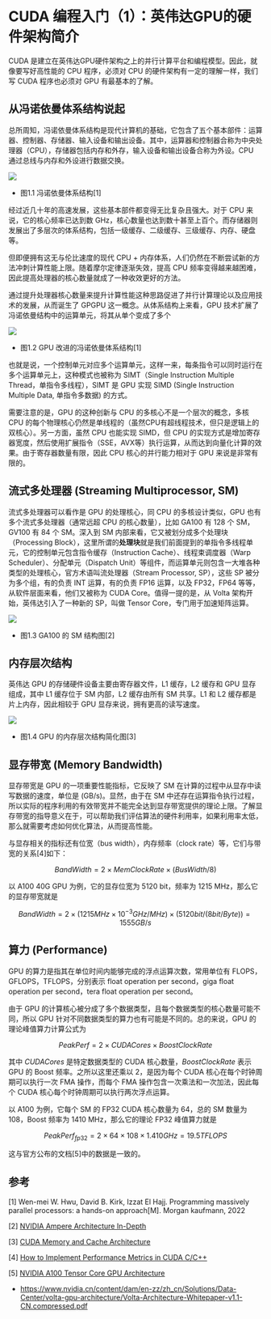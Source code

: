 
# CUDA 编程入门（1）：英伟达GPU的硬件架构简介


CUDA 是建立在英伟达GPU硬件架构之上的并行计算平台和编程模型。因此，就像要写好高性能的 CPU 程序，必须对 CPU 的硬件架构有一定的理解一样，我们写 CUDA 程序也必须对 GPU 有最基本的了解。

## 从冯诺依曼体系结构说起

总所周知，冯诺依曼体系结构是现代计算机的基础，它包含了五个基本部件：运算器、控制器、存储器、输入设备和输出设备。其中，运算器和控制器合称为中央处理器（CPU），存储器包括内存和外存，输入设备和输出设备合称为外设。CPU 通过总线与内存和外设进行数据交换。

![](./01_von_cpu.png)
* 图1.1 冯诺依曼体系结构[1]

经过近几十年的高速发展，这些基本部件都变得无比复杂且强大。对于 CPU 来说，它的核心频率已达到数 GHz，核心数量也达到数十甚至上百个。而存储器则发展出了多层次的体系结构，包括一级缓存、二级缓存、三级缓存、内存、硬盘等。

但即便拥有这无与伦比速度的现代 CPU + 内存体系，人们仍然在不断尝试新的方法冲刺计算性能上限。随着摩尔定律逐渐失效，提高 CPU 频率变得越来越困难，因此提高处理器的核心数量就成了一种收效更好的方法。

通过提升处理器核心数量来提升计算性能这种思路促进了并行计算理论以及应用技术的发展，从而诞生了 GPGPU 这一概念。从体系结构上来看，GPU 技术扩展了冯诺依曼结构中的运算单元，将其从单个变成了多个

![](./01_von_gpu.png)
* 图1.2 GPU 改进的冯诺依曼体系结构[1]

也就是说，一个控制单元对应多个运算单元，这样一来，每条指令可以同时运行在多个运算单元上，这种模式也被称为 SIMT（Single Instruction Multiple Thread，单指令多线程），SIMT 是 GPU 实现 SIMD (Single Instruction Multiple Data, 单指令多数据) 的方式。

需要注意的是，GPU 的这种创新与 CPU 的多核心不是一个层次的概念，多核 CPU 的每个物理核心仍然是单线程的（虽然CPU有超线程技术，但只是逻辑上的双核心）。另一方面，虽然 CPU 也能实现 SIMD，但 CPU 的实现方式是增加寄存器宽度，然后使用扩展指令（SSE，AVX等）执行运算，从而达到向量化计算的效果。由于寄存器数量有限，因此 CPU 核心的并行能力相对于 GPU 来说是非常有限的。

## 流式多处理器 (Streaming Multiprocessor, SM)

流式多处理器可以看作是 GPU 的处理核心，同 CPU 的多核设计类似，GPU 也有多个流式多处理器（通常远超 CPU 的核心数量），比如 GA100 有 128 个 SM，GV100 有 84 个 SM。深入到 SM 内部来看，它又被划分成多个处理块（Processing Block），这里所谓的**处理块**就是我们前面提到的单指令多线程单元，它的控制单元包含指令缓存（Instruction Cache）、线程束调度器（Warp Scheduler）、分配单元（Dispatch Unit）等组件，而运算单元则包含一大堆各种类型的处理核心，官方术语叫流处理器（Stream Processor, SP），这些 SP 被分为多个组，有的负责 INT 运算，有的负责 FP16 运算，以及 FP32，FP64 等等，从软件层面来看，他们又被称为 CUDA Core。值得一提的是，从 Volta 架构开始，英伟达引入了一种新的 SP，叫做 Tensor Core，专门用于加速矩阵运算。

![](./01_a100_sm.png)
* 图1.3 GA100 的 SM 结构图[2]

## 内存层次结构
 
英伟达 GPU 的存储硬件设备主要由寄存器文件，L1 缓存，L2 缓存和 GPU 显存组成，其中 L1 缓存位于 SM 内部，L2 缓存由所有 SM 共享。L1 和 L2 缓存都是片上内存，因此相较于 GPU 显存来说，拥有更高的读写速度。

![](./01_memory_hierachy.png)
* 图1.4 GPU 的内存层次结构简化图[3]

## 显存带宽 (Memory Bandwidth)

显存带宽是 GPU 的一项重要性能指标，它反映了 SM 在计算的过程中从显存中读写数据的速度，单位是 (GB/s)。显然，由于在 SM 中还存在运算指令执行过程，所以实际的程序利用的有效带宽并不能完全达到显存带宽提供的理论上限。了解显存带宽的指导意义在于，可以帮助我们评估算法的硬件利用率，如果利用率太低，那么就需要考虑如何优化算法，从而提高性能。

与显存相关的指标还有位宽（bus width），内存频率（clock rate）等，它们与带宽的关系[4]如下：

$$
BandWidth = 2 \times MemClockRate \times (BusWidth / 8)
$$

以 A100 40G GPU 为例，它的显存位宽为 5120 bit，频率为 1215 MHz，那么它的显存带宽就是

$$
BandWidth = 2 \times (1215MHz \times 10^{-3} GHz/MHz)  \times (5120 bit / (8bit/Byte)) = 1555 GB/s
$$

## 算力 (Performance)

GPU 的算力是指其在单位时间内能够完成的浮点运算次数，常用单位有 FLOPS，GFLOPS，TFLOPS，分别表示 float operation per second，giga float operation per second，tera float operation per second。

由于 GPU 的计算核心被分成了多个数据类型，且每个数据类型的核心数量可能不同，所以 GPU 针对不同数据类型的算力也有可能是不同的。总的来说，GPU 的理论峰值算力计算公式为

$$
PeakPerf = 2 \times CUDACores \times BoostClockRate
$$

其中 $CUDACores$ 是特定数据类型的 CUDA 核心数量，$BoostClockRate$ 表示 GPU 的 Boost 频率。之所以这里还乘以 2，是因为每个 CUDA 核心在每个时钟周期可以执行一次 FMA 操作，而每个 FMA 操作包含一次乘法和一次加法，因此每个 CUDA 核心每个时钟周期可以执行两次浮点运算。

以 A100 为例，它每个 SM 的 FP32 CUDA 核心数量为 64，总的 SM 数量为 108，Boost 频率为 1410 MHz，那么它的理论 FP32 峰值算力就是

$$
PeakPerf_{fp32} = 2 \times 64 \times 108 \times 1.410GHz = 19.5 TFLOPS
$$

这与官方公布的文档[5]中的数据是一致的。

## 参考

[1] Wen-mei W. Hwu, David B. Kirk, Izzat El Hajj. Programming massively parallel processors: a hands-on approach[M]. Morgan kaufmann, 2022

[2] [NVIDIA Ampere Architecture In-Depth](https://developer.nvidia.com/blog/nvidia-ampere-architecture-in-depth/)

[3] [CUDA Memory and Cache Architecture](http://supercomputingblog.com/cuda/cuda-memory-and-cache-architecture/)

[4] [How to Implement Performance Metrics in CUDA C/C++](https://developer.nvidia.com/blog/how-implement-performance-metrics-cuda-cc/)

[5] [NVIDIA A100 Tensor Core GPU Architecture](https://images.nvidia.com/aem-dam/en-zz/Solutions/data-center/nvidia-ampere-architecture-whitepaper.pdf)

* https://www.nvidia.cn/content/dam/en-zz/zh_cn/Solutions/Data-Center/volta-gpu-architecture/Volta-Architecture-Whitepaper-v1.1-CN.compressed.pdf

